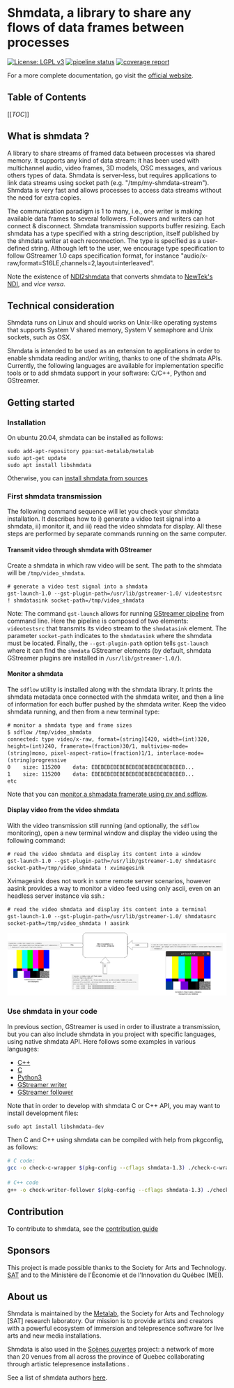 Shmdata, a library to share any flows of data frames between processes 
======================================================================

[![License: LGPL v3](https://img.shields.io/badge/License-LGPL%20v3-blue.svg)](https://www.gnu.org/licenses/lgpl-3.0) [![pipeline status](https://gitlab.com/sat-metalab/shmdata/badges/develop/pipeline.svg)](https://gitlab.com/sat-metalab/shmdata/commits/develop) [![coverage report](https://gitlab.com/sat-metalab/shmdata/badges/develop/coverage.svg)](https://gitlab.com/sat-metalab/shmdata/commits/develop)

For a more complete documentation, go visit the [official website](https://sat-metalab.gitlab.io/shmdata).

## Table of Contents

[[_TOC_]]

## What is shmdata ?
A library to share streams of framed data between processes via shared memory. It supports any kind of data stream:  it has been used with multichannel audio, video frames, 3D models, OSC messages, and various others types of data. Shmdata is server-less, but requires applications to link data streams using socket path (e.g. "/tmp/my-shmdata-stream"). Shmdata is very fast and allows processes to access data streams without the need for extra copies.

The communication paradigm is 1 to many, i.e., one writer is making available data frames to several followers. Followers and writers can hot connect & disconnect. Shmdata transmission supports buffer resizing. Each shmdata has a type specified with a string description, itself published by the shmdata writer at each reconnection. The type is specified as a user-defined string. Although left to the user, we encourage type specification to follow GStreamer 1.0 caps specification format, for instance "audio/x-raw,format=S16LE,channels=2,layout=interleaved". 

Note the existence of [NDI2shmdata](https://gitlab.com/sat-metalab/ndi2shmdata) that converts shmdata to [NewTek's NDI](http://ndi.newtek.com), and _vice versa_.

## Technical consideration

Shmdata runs on Linux and should works on Unix-like operating systems that supports System V shared memory, System V semaphore and Unix sockets, such as OSX.

Shmdata is intended to be used as an extension to applications in order to enable shmdata reading and/or writing, thanks to one of the shdmata APIs. Currently, the following languages are available for implementation specific tools or to add shmdata support in your software: C/C++, Python and GStreamer.


## Getting started

### Installation

On ubuntu 20.04, shmdata can be installed as follows:
```
sudo add-apt-repository ppa:sat-metalab/metalab
sudo apt-get update
sudo apt install libshmdata
```

Otherwise, you can [install shmdata from sources](doc/install-from-sources.md)

### First shmdata transmission

The following command sequence will let you check your shmdata installation. It describes how to i) generate a video test signal into a shmdata, ii) monitor it, and iii) read the video shmdata for display. All these steps are performed by separate commands running on the same computer.

#### Transmit video through shmdata with GStreamer

Create a shmdata in which raw video will be sent. The path to the shmdata will be `/tmp/video_shmdata`.
```
# generate a video test signal into a shmdata
gst-launch-1.0 --gst-plugin-path=/usr/lib/gstreamer-1.0/ videotestsrc ! shmdatasink socket-path=/tmp/video_shmdata
```
Note: The command `gst-launch` allows for running [GStreamer pipeline](https://gstreamer.freedesktop.org/documentation/tools/gst-launch.html) from command line. Here the pipeline is composed of two elements: `videotestsrc` that transmits its video stream to the `shmdatasink` element. The parameter `socket-path` indicates to the `shmdatasink` where the shmdata must be located. Finally, the `--gst-plugin-path` option tells `gst-launch` where it can find the `shmdata` GStreamer elements (by default, shmdata GStreamer plugins are installed in `/usr/lib/gstreamer-1.0/`).

#### Monitor a shmdata
The `sdflow` utility is installed along with the shmdata library. It prints the shmdata metadata once connected with the shmdata writer, and then a line of information for each buffer pushed by the shmdata writer. Keep the video shmdata running, and then from a new terminal type:
```
# monitor a shmdata type and frame sizes 
$ sdflow /tmp/video_shmdata 
connected: type video/x-raw, format=(string)I420, width=(int)320, height=(int)240, framerate=(fraction)30/1, multiview-mode=(string)mono, pixel-aspect-ratio=(fraction)1/1, interlace-mode=(string)progressive
0    size: 115200    data: EBEBEBEBEBEBEBEBEBEBEBEBEBEBEB...
1    size: 115200    data: EBEBEBEBEBEBEBEBEBEBEBEBEBEBEB...
etc
```

Note that you can [monitor a shmadata framerate using pv and sdflow](doc/monitor-framerate).

#### Display video from the video shmdata

With the video transmission still running (and optionally, the `sdflow` monitoring), open a new terminal window and display the video using the following command:
```
# read the video shmdata and display its content into a window
gst-launch-1.0 --gst-plugin-path=/usr/lib/gstreamer-1.0/ shmdatasrc socket-path=/tmp/video_shmdata ! xvimagesink
```

Xvimagesink does not work in some remote server scenarios, however aasink provides a way to monitor a video feed using only ascii, even on an headless server instance via ssh.:
```
# read the video shmdata and display its content into a terminal
gst-launch-1.0 --gst-plugin-path=/usr/lib/gstreamer-1.0/ shmdatasrc socket-path=/tmp/video_shmdata ! aasink
```

![Shmdata principle diagram](doc/shmdata-principle-Diagram.png)

### Use shmdata in your code

In previous section, GStreamer is used in order to illustrate a transmission, but you can also include shmdata in you project with specific languages, using native shmdata API. Here follows some examples in various languages:

* [C++](tests/check-writer-follower.cpp)
* [C](test/check-c-wrapper.cpp)
* [Python3](wrappers/python/example.py)
* [GStreamer writer](gst/check-shmdatasink.c)
* [GStreamer follower](gst/check-shmdatasrc.c)

Note that in order to develop with shmdata C or C++ API, you may want to install development files:
```
sudo apt install libshmdata-dev
```
Then C and C++ using shmdata can be compiled with help from pkgconfig, as follows:
```bash
# C code:
gcc -o check-c-wrapper $(pkg-config --cflags shmdata-1.3) ./check-c-wrapper.cpp $(pkg-config --libs shmdata-1.3)

# C++ code
g++ -o check-writer-follower $(pkg-config --cflags shmdata-1.3) ./check-writer-follower.cpp $(pkg-config --libs shmdata-1.3)
```
 

## Contribution

To contribute to shmdata, see the [contribution guide](CONTRIBUTING.md)

## Sponsors

This project is made possible thanks to the Society for Arts and Technology. [SAT](http://www.sat.qc.ca/) and to the Ministère de l'Économie et de l'Innovation du Québec (MEI).


## About us

Shmdata is maintained by the [Metalab](https://sat.qc.ca/fr/recherche/metalab), the Society for Arts and Technology [SAT] research laboratory. Our mission is to provide artists and creators with a powerful ecosystem of immersion and telepresence software for live arts and new media installations. 

Shmdata is also used in the [Scènes ouvertes](http://sat.qc.ca/en/scenes-ouvertes) project: a network of more than 20 venues from all across the province of Quebec collaborating through artistic telepresence installations . 

See a list of shmdata authors [here](AUTHORS.md).
